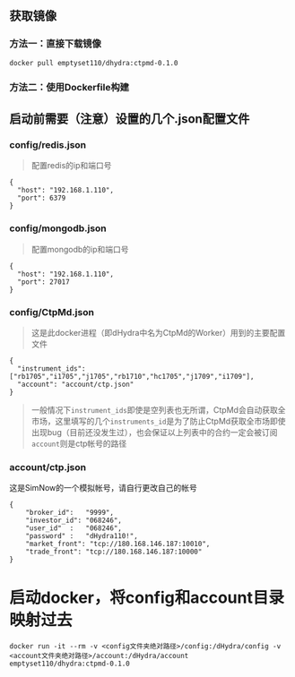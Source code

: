 ## 获取镜像
### 方法一：直接下载镜像
```
docker pull emptyset110/dhydra:ctpmd-0.1.0
```
### 方法二：使用Dockerfile构建


## 启动前需要（注意）设置的几个.json配置文件

### config/redis.json
> 配置redis的ip和端口号
```
{
  "host": "192.168.1.110",
  "port": 6379
}
```

### config/mongodb.json
> 配置mongodb的ip和端口号
```
{
  "host": "192.168.1.110",
  "port": 27017
}
```

### config/CtpMd.json
> 这是此docker进程（即dHydra中名为CtpMd的Worker）用到的主要配置文件
```
{
  "instrument_ids": ["rb1705","i1705","j1705","rb1710","hc1705","j1709","i1709"],
  "account": "account/ctp.json"
}
```
> 一般情况下`instrument_ids`即使是空列表也无所谓，CtpMd会自动获取全市场，这里填写的几个`instruments_id`是为了防止CtpMd获取全市场即使出现bug（目前还没发生过），也会保证以上列表中的合约一定会被订阅
> `account`则是ctp帐号的路径

### account/ctp.json
这是SimNow的一个模拟帐号，请自行更改自己的帐号
```
{
    "broker_id":   "9999",
    "investor_id": "068246",
    "user_id"  :   "068246",
    "password" :   "dHydra110!",
    "market_front": "tcp://180.168.146.187:10010",
    "trade_front": "tcp://180.168.146.187:10000"
}
```

# 启动docker，将config和account目录映射过去
```shell
docker run -it --rm -v <config文件夹绝对路径>/config:/dHydra/config -v <account文件夹绝对路径>/account:/dHydra/account emptyset110/dhydra:ctpmd-0.1.0
```